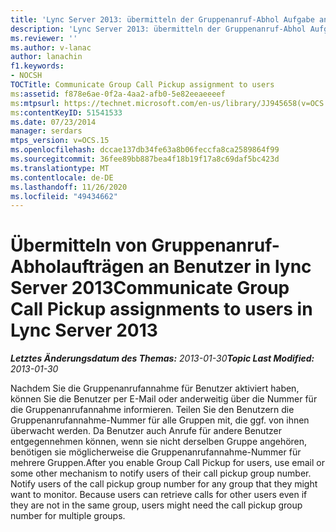 ```yaml
---
title: 'Lync Server 2013: übermitteln der Gruppenanruf-Abhol Aufgabe an Benutzer'
description: 'Lync Server 2013: übermitteln der Gruppenanruf-Abhol Aufgabe an Benutzer.'
ms.reviewer: ''
ms.author: v-lanac
author: lanachin
f1.keywords:
- NOCSH
TOCTitle: Communicate Group Call Pickup assignment to users
ms:assetid: f878e6ae-0f2a-4aa2-afb0-5e82eeaeeeef
ms:mtpsurl: https://technet.microsoft.com/en-us/library/JJ945658(v=OCS.15)
ms:contentKeyID: 51541533
ms.date: 07/23/2014
manager: serdars
mtps_version: v=OCS.15
ms.openlocfilehash: dccae137db34fe63a8b06feccfa8ca2589864f99
ms.sourcegitcommit: 36fee89bb887bea4f18b19f17a8c69daf5bc423d
ms.translationtype: MT
ms.contentlocale: de-DE
ms.lasthandoff: 11/26/2020
ms.locfileid: "49434662"
---
```

# <a name="communicate-group-call-pickup-assignments-to-users-in-lync-server-2013"></a><span data-ttu-id="38dde-103">Übermitteln von Gruppenanruf-Abholaufträgen an Benutzer in lync Server 2013</span><span class="sxs-lookup"><span data-stu-id="38dde-103">Communicate Group Call Pickup assignments to users in Lync Server 2013</span></span>

<div data-xmlns="http://www.w3.org/1999/xhtml">

<div class="topic" data-xmlns="http://www.w3.org/1999/xhtml" data-msxsl="urn:schemas-microsoft-com:xslt" data-cs="https://msdn.microsoft.com/">

<div data-asp="https://msdn2.microsoft.com/asp">



</div>

<div id="mainSection">

<div id="mainBody"><span data-ttu-id="38dde-104">

<span> </span></span><span class="sxs-lookup"><span data-stu-id="38dde-104">

<span> </span></span></span>

<span data-ttu-id="38dde-105">_**Letztes Änderungsdatum des Themas:** 2013-01-30_</span><span class="sxs-lookup"><span data-stu-id="38dde-105">_**Topic Last Modified:** 2013-01-30_</span></span>

<span data-ttu-id="38dde-p101">Nachdem Sie die Gruppenanrufannahme für Benutzer aktiviert haben, können Sie die Benutzer per E-Mail oder anderweitig über die Nummer für die Gruppenanrufannahme informieren. Teilen Sie den Benutzern die Gruppenanrufannahme-Nummer für alle Gruppen mit, die ggf. von ihnen überwacht werden. Da Benutzer auch Anrufe für andere Benutzer entgegennehmen können, wenn sie nicht derselben Gruppe angehören, benötigen sie möglicherweise die Gruppenanrufannahme-Nummer für mehrere Gruppen.</span><span class="sxs-lookup"><span data-stu-id="38dde-p101">After you enable Group Call Pickup for users, use email or some other mechanism to notify users of their call pickup group number. Notify users of the call pickup group number for any group that they might want to monitor. Because users can retrieve calls for other users even if they are not in the same group, users might need the call pickup group number for multiple groups.</span></span>

<span data-ttu-id="38dde-109"></div>

<span> </span>

</div>

</div>

</span><span class="sxs-lookup"><span data-stu-id="38dde-109"></div>

<span> </span>

</div>

</div>

</span></span></div>

